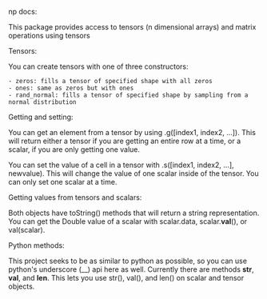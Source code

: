 np docs:

This package provides access to tensors (n dimensional arrays) and matrix operations using tensors

Tensors:

You can create tensors with one of three constructors:

    - zeros: fills a tensor of specified shape with all zeros
    - ones: same as zeros but with ones
    - rand_normal: fills a tensor of specified shape by sampling from a normal distribution

Getting and setting:

You can get an element from a tensor by using .g([index1, index2, ...]). This will return either a tensor
if you are getting an entire row at a time, or a scalar, if you are only getting one value.

You can set the value of a cell in a tensor with .s([index1, index2, ...], newvalue). This will change
the value of one scalar inside of the tensor. You can only set one scalar at a time.

Getting values from tensors and scalars:

Both objects have toString() methods that will return a string representation. You can get the Double value of a
scalar with scalar.data, scalar.__val__(), or val(scalar).

Python methods:

This project seeks to be as similar to python as possible, so you can use python's underscore (__) api here as well.
Currently there are methods __str__, __val__, and __len__. This lets you use str(), val(), and len() on scalar
and tensor objects.